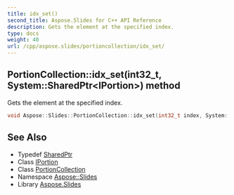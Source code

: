 ```yaml
---
title: idx_set()
second_title: Aspose.Slides for C++ API Reference
description: Gets the element at the specified index.
type: docs
weight: 40
url: /cpp/aspose.slides/portioncollection/idx_set/
---
```

## PortionCollection::idx_set(int32_t, System::SharedPtr\<IPortion\>) method


Gets the element at the specified index.

```cpp
void Aspose::Slides::PortionCollection::idx_set(int32_t index, System::SharedPtr<IPortion> value)
```

## See Also

* Typedef [SharedPtr](../../system/sharedptr/)
* Class [IPortion](../iportion/)
* Class [PortionCollection](./)
* Namespace [Aspose::Slides](../)
* Library [Aspose.Slides](../../)